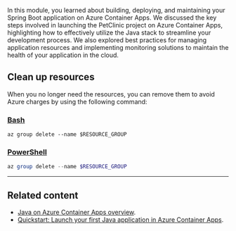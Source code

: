 In this module, you learned about building, deploying, and maintaining your Spring Boot application on Azure Container Apps. We discussed the key steps involved in launching the PetClinic project on Azure Container Apps, highlighting how to effectively utilize the Java stack to streamline your development process. We also explored best practices for managing application resources and implementing monitoring solutions to maintain the health of your application in the cloud.

## Clean up resources

When you no longer need the resources, you can remove them to avoid Azure charges by using the following command:

### [Bash](#tab/bash)

```azurecli
az group delete --name $RESOURCE_GROUP
```

### [PowerShell](#tab/powershell)

```powershell
az group delete --name $RESOURCE_GROUP
```

---

## Related content

- [Java on Azure Container Apps overview](/azure/container-apps/java-overview).
- [Quickstart: Launch your first Java application in Azure Container Apps](/azure/container-apps/java-get-started).
